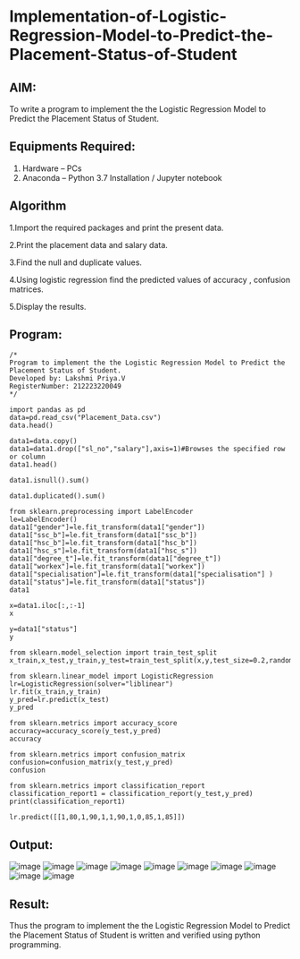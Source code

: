 # Implementation-of-Logistic-Regression-Model-to-Predict-the-Placement-Status-of-Student

## AIM:
To write a program to implement the the Logistic Regression Model to Predict the Placement Status of Student.

## Equipments Required:
1. Hardware – PCs
2. Anaconda – Python 3.7 Installation / Jupyter notebook

## Algorithm
1.Import the required packages and print the present data.

2.Print the placement data and salary data.

3.Find the null and duplicate values.

4.Using logistic regression find the predicted values of accuracy , confusion matrices.

5.Display the results. 

## Program:
```
/*
Program to implement the the Logistic Regression Model to Predict the Placement Status of Student.
Developed by: Lakshmi Priya.V
RegisterNumber: 212223220049  
*/
```
```
import pandas as pd
data=pd.read_csv("Placement_Data.csv")
data.head()

data1=data.copy()
data1=data1.drop(["sl_no","salary"],axis=1)#Browses the specified row or column
data1.head()

data1.isnull().sum()

data1.duplicated().sum()

from sklearn.preprocessing import LabelEncoder
le=LabelEncoder()
data1["gender"]=le.fit_transform(data1["gender"])
data1["ssc_b"]=le.fit_transform(data1["ssc_b"])
data1["hsc_b"]=le.fit_transform(data1["hsc_b"])
data1["hsc_s"]=le.fit_transform(data1["hsc_s"])
data1["degree_t"]=le.fit_transform(data1["degree_t"])
data1["workex"]=le.fit_transform(data1["workex"])
data1["specialisation"]=le.fit_transform(data1["specialisation"] )     
data1["status"]=le.fit_transform(data1["status"])
data1 

x=data1.iloc[:,:-1]
x

y=data1["status"]
y

from sklearn.model_selection import train_test_split
x_train,x_test,y_train,y_test=train_test_split(x,y,test_size=0.2,random_state=0)

from sklearn.linear_model import LogisticRegression
lr=LogisticRegression(solver="liblinear")
lr.fit(x_train,y_train)
y_pred=lr.predict(x_test)
y_pred

from sklearn.metrics import accuracy_score
accuracy=accuracy_score(y_test,y_pred)
accuracy

from sklearn.metrics import confusion_matrix
confusion=confusion_matrix(y_test,y_pred)
confusion

from sklearn.metrics import classification_report
classification_report1 = classification_report(y_test,y_pred)
print(classification_report1)

lr.predict([[1,80,1,90,1,1,90,1,0,85,1,85]])
```


## Output:
![image](https://github.com/user-attachments/assets/bad9b9df-ec20-4cb3-8b64-34dfb42a9ebb)
![image](https://github.com/user-attachments/assets/c70d90a1-24e9-496f-b052-7d98e0a624f9)
![image](https://github.com/user-attachments/assets/3ff873e3-80ab-4357-b939-7145131116f8)
![image](https://github.com/user-attachments/assets/faebd2ed-4351-4e27-856d-a304f88ce092)
![image](https://github.com/user-attachments/assets/50572d40-add6-4f9e-9eb3-3f6a47aea329)
![image](https://github.com/user-attachments/assets/a09e4150-0bd4-4fb4-8dc3-870d0de1b724)
![image](https://github.com/user-attachments/assets/34632d04-c3de-46c9-9a32-b1baa1bef27d)
![image](https://github.com/user-attachments/assets/b98a70fc-f7a4-4ac0-b1c9-d5ea57add130)
![image](https://github.com/user-attachments/assets/516b20f1-408f-4564-8f17-0f89eec63cea)
![image](https://github.com/user-attachments/assets/59c60277-a3cd-4203-a132-95ca8d57239f)

## Result:
Thus the program to implement the the Logistic Regression Model to Predict the Placement Status of Student is written and verified using python programming.
